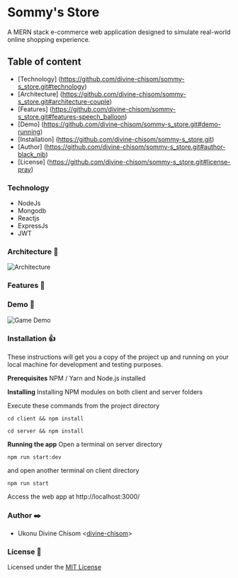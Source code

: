 # Sommy's Store
A MERN stack e-commerce web application designed to simulate real-world online shopping experience.

## Table of content
* [Technology] (https://github.com/divine-chisom/sommy-s_store.git#technology)
* [Architecture] (https://github.com/divine-chisom/sommy-s_store.git#architecture-couple)
* [Features] (https://github.com/divine-chisom/sommy-s_store.git#features-speech_balloon)
* [Demo] (https://github.com/divine-chisom/sommy-s_store.git#demo-running)
* [Installation] (https://github.com/divine-chisom/sommy-s_store.git)
* [Author] (https://github.com/divine-chisom/sommy-s_store.git#author-black_nib)
* [License] (https://github.com/divine-chisom/sommy-s_store.git#license-pray)

### Technology
* NodeJs
* Mongodb
* Reactjs
* ExpressJs
* JWT

### Architecture :couple:
![Architecture](assets/images/architecture.jpg)

### Features :speech_balloon:

### Demo :running:
![Game Demo](assets/images/demo.gif)

### Installation :thumbsup:
These instructions will get you a copy of the project up and running on your local machine for development and testing purposes.

**Prerequisites**
NPM / Yarn and Node.js installed

**Installing**
Installing NPM modules on both client and server folders

Execute these commands from the project directory
```
cd client && npm install
```
```
cd server && npm install
```
**Running the app**
Open a terminal on server directory
```
npm run start:dev
```
and open another terminal on client directory
```
npm run start
```
Access the web app at http://localhost:3000/

### Author :black_nib:

* Ukonu Divine Chisom <[divine-chisom](https://github.com/divine-chisom)>

### License :pray:
Licensed under the [MIT License](LICENSE)